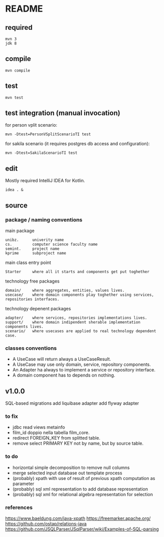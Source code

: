 # README


## required

    mvn 3
    jdk 8


## compile

    mvn compile


## test

    mvn test
    

## test integration (manual invocation)

for person vplit scenario:
 
    mvn -Dtest=PersonVSplitScenarioTI test

for sakila scenario (it requires postgres db access and configuration):

    mvn -Dtest=SakilaScenarioTI test
    
## edit

Mostly required IntelliJ IDEA for Kotlin.

    idea . &


## source

### package / naming conventions

main package

    unibz.      univerity name
    cs.         computer science faculty name
    semint.     project name
    kprime      subproject name

main class entry point

    Starter     where all it starts and components get put toghether

technology free packages

    domain/     where aggregates, entities, values lives.
    usecase/    where domain components play toghether using services, repositories interfaces.

technology depenent packages

    adapter/    where services, repositories implementations lives.
    support/    where domain indipendent sherable implementation components lives.
    scenario/   where usecases are applied to real technology dependent case.    

### classes conventions

* A UseCase will return always a UseCaseResult.
* A UseCase may use only domain, service, repository components.
* An Adapter ha always to implement a service or repository interface.
* A domain component has to depends on nothing. 


## v1.0.0

SQL-based migrations
add liquibase adapter
add flyway adapter

### to fix

* jdbc read views metainfo 
* film_id doppio nella tabella film_core.
* redirect FOREIGN_KEY from splitted table.
* remove select PRIMARY KEY not by name, but by source table.

### to do

* horizontal simple decomposition to remove null columns
* merge selected input database out template process
* (probably) xpath with use of result of previous xpath computation as parameter
* (probably) sql xml representation to add database representation
* (probably) sql xml for relational algebra representation for selection

### references

https://www.baeldung.com/java-xpath
https://freemarker.apache.org/
https://github.com/ostap/relations-java
https://github.com/JSQLParser/JSqlParser/wiki/Examples-of-SQL-parsing